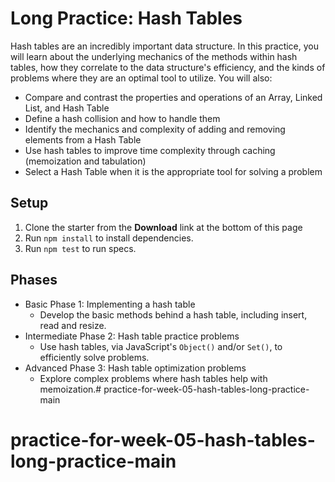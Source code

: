 # Long Practice: Hash Tables

Hash tables are an incredibly important data structure. In this practice, you
will learn about the underlying mechanics of the methods within hash tables,
how they correlate to the data structure's efficiency, and the kinds of
problems where they are an optimal tool to utilize. You will also:

- Compare and contrast the properties and operations of an Array, Linked List,
  and Hash Table
- Define a hash collision and how to handle them
- Identify the mechanics and complexity of adding and removing elements from a
  Hash Table
- Use hash tables to improve time complexity through caching (memoization and
  tabulation)
- Select a Hash Table when it is the appropriate tool for solving a problem

## Setup

1. Clone the starter from the **Download** link at the bottom of this page
2. Run `npm install` to install dependencies.
3. Run `npm test` to run specs.

## Phases

- Basic Phase 1: Implementing a hash table
  - Develop the basic methods behind a hash table, including insert, read and
  resize.
- Intermediate Phase 2: Hash table practice problems
  - Use hash tables, via JavaScript's `Object()` and/or `Set()`, to efficiently
  solve problems.
- Advanced Phase 3: Hash table optimization problems
  - Explore complex problems where hash tables help with memoization.# practice-for-week-05-hash-tables-long-practice-main
# practice-for-week-05-hash-tables-long-practice-main
